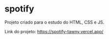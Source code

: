# spotify
 Projeto criado para o estudo do HTML, CSS e JS.
 
 Link do projeto: https://spotify-tawny.vercel.app/
